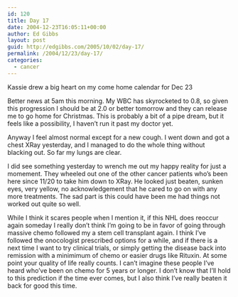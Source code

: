 ```yaml
---
id: 120
title: Day 17
date: 2004-12-23T16:05:11+00:00
author: Ed Gibbs
layout: post
guid: http://edgibbs.com/2005/10/02/day-17/
permalink: /2004/12/23/day-17/
categories:
  - cancer
---
```

Kassie drew a big heart on my come home calendar for Dec 23

Better news at 5am this morning. My WBC has skyrocketed to 0.8, so given this progression I should be at 2.0 or better tomorrow and they can release me to go home for Christmas. This is probably a bit of a pipe dream, but it feels like a possibility, I haven&#8217;t run it past my doctor yet.

Anyway I feel almost normal except for a new cough. I went down and got a chest XRay yesterday, and I managed to do the whole thing without blacking out. So far my lungs are clear.

I did see something yesterday to wrench me out my happy reality for just a momement. They wheeled out one of the other cancer patients who&#8217;s been here since 11/20 to take him down to XRay. He looked just beaten, sunken eyes, very yellow, no acknowledgement that he cared to go on with any more treatments. The sad part is this could have been me had things not worked out quite so well.

While I think it scares people when I mention it, if this NHL does reoccur again someday I really don&#8217;t think I&#8217;m going to be in favor of going through massive chemo followed my a stem cell transplant again. I think I&#8217;ve followed the onocologist prescribed options for a while, and if there is a next time I want to try clinical trials, or simply getting the disease back into remission with a minimimum of chemo or easier drugs like Rituxin. At some point your quality of life really counts. I can&#8217;t imagine these people I&#8217;ve heard who&#8217;ve been on chemo for 5 years or longer. I don&#8217;t know that I&#8217;ll hold to this prediction if the time ever comes, but I also think I&#8217;ve really beaten it back for good this time.